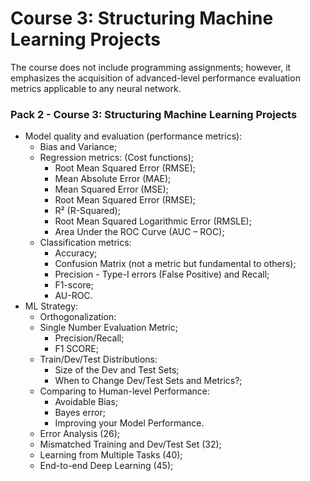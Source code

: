 # Course 3: Structuring Machine Learning Projects
The course does not include programming assignments; however, it emphasizes the acquisition of advanced-level performance evaluation metrics applicable to any neural network.

### Pack 2 - Course 3: Structuring Machine Learning Projects
+ Model quality and evaluation (performance metrics):
  + Bias and Variance;
  + Regression metrics: (Cost functions);
    + Root Mean Squared Error (RMSE);
    + Mean Absolute Error (MAE);
    + Mean Squared Error (MSE);
    + Root Mean Squared Error (RMSE);
    + R² (R-Squared);
    + Root Mean Squared Logarithmic Error (RMSLE);
    + Area Under the ROC Curve (AUC – ROC);
  + Classification metrics:
    + Accuracy;
    + Confusion Matrix (not a metric but fundamental to others);
    + Precision - Type-I errors (False Positive) and Recall;
    + F1-score;
    + AU-ROC.
+ ML Strategy:
  + Orthogonalization:
  + Single Number Evaluation Metric;
    + Precision/Recall;
    + F1 SCORE;
  + Train/Dev/Test Distributions:
    + Size of the Dev and Test Sets;
    + When to Change Dev/Test Sets and Metrics?;
  + Comparing to Human-level Performance:
    + Avoidable Bias;
    + Bayes error;
    + Improving your Model Performance.
  + Error Analysis (26);
  + Mismatched Training and Dev/Test Set (32);
  + Learning from Multiple Tasks (40);
  + End-to-end Deep Learning (45);